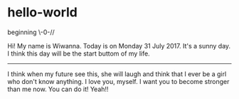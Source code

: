 # hello-world
 beginning \\-0-//

Hi! My name is Wiwanna. Today is on Monday 31 July 2017. It's a sunny day. I think this day will be the start buttom of my life. 
*************************************
I think when my future see this, she will laugh and think that I ever be a girl who don't know anything.
I love you, myself. I want you to become stronger than me now. You can do it! Yeah!!
